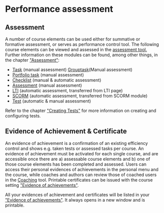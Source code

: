 # Performance assessment

## Assessment

A number of course elements can be used either for summative or formative assessment, or serves as performance control tool. The following course elements can be viewed and assessed in the [assessment tool.](../course_operation/Using_Course_Tools.md#UsingCourseTools-_bewertungswerkzeug) Further information on these modules can be found, among other things, in the chapter ["Assessment"](../course_elements/Assessment.md):

* [Task](../course_elements/Assessment.md) (manual assessment)
  [Grouptask](../course_elements/Assessment.md)(Manual assessment)
* [Portfolio task](../course_elements/Assessment.md) (manual assessment)
* [Checklist](../course_elements/Assessment.md) (manual & automatic assessment)
* [Assessment](../course_elements/Assessment.md) (manual assessment)
* [LTI](../course_elements/Other.md) (automatic assessment, transferred from LTI page)
* [SCORM](../course_elements/Knowledge_Transfer.md) (automatic assessment, transferred from SCORM module)
* [Test](../course_elements/Assessment.md#Assessment-_test_kursbaustein) (automatic & manual assessment)

Refer to the chapter ["Creating Tests"](../tests/index.md) for more information on creating and configuring tests.

## Evidence of Achievement & Certificate

An evidence of achievement is a confirmation of an existing efficiency control and shows e.g. taken tests or assessed tasks per course. An evidence of achievement must be activated for each single course, and are accessible once there are a) assessable course elements and b) one of those course elements has been completed and assessed. Users can access their personal evidences of achievements in the personal menu and the course, while coaches and authors can review those of coached users in the [Coaching](Coaching.de.md) tool. Printable certificates can be issued with the course setting ["Evidence of achievements"](../course_create/Course_Settings.md).

All your evidences of achievement and certificates will be listed in your ["Evidence of achievements"](../course_create/Course_Settings.md). It always opens in a new window and is printable.
